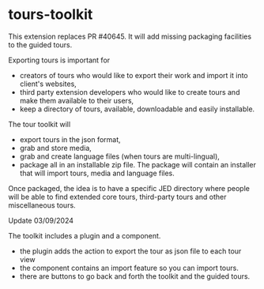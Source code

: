 # tours-toolkit

This extension replaces PR #40645.
It will add missing packaging facilities to the guided tours.

Exporting tours is important for 
- creators of tours who would like to export their work and import it into client's websites,
- third party extension developers who would like to create tours and make them available to their users,
- keep a directory of tours, available, downloadable and easily installable.

The tour toolkit will 
- export tours in the json format,
- grab and store media,
- grab and create language files (when tours are multi-lingual),
- package all in an installable zip file. The package will contain an installer that will import tours, media and language files.

Once packaged, the idea is to have a specific JED directory where people will be able to find extended core tours, third-party tours and other miscellaneous tours.

Update 03/09/2024

The toolkit includes a plugin and a component.
- the plugin adds the action to export the tour as json file to each tour view
- the component contains an import feature so you can import tours.
- there are buttons to go back and forth the toolkit and the guided tours.
